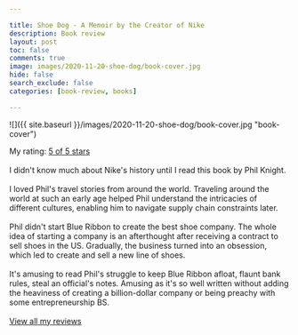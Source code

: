 ```yaml
---

title: Shoe Dog - A Memoir by the Creator of Nike
description: Book review
layout: post
toc: false
comments: true
image: images/2020-11-20-shoe-dog/book-cover.jpg
hide: false
search_exclude: false
categories: [book-review, books]

---
```


![]({{ site.baseurl }}/images/2020-11-20-shoe-dog/book-cover.jpg "book-cover")

My rating: <a href="https://www.goodreads.com/review/show/3587302106">5 of 5 stars</a><br /><br />
I didn't know much about Nike's history until I read this book by Phil Knight.<br /><br />I loved Phil's travel stories from around the world. Traveling around the world at such an early age helped Phil understand the intricacies of different cultures, enabling him to navigate supply chain constraints later. <br /><br />Phil didn't start Blue Ribbon to create the best shoe company. The whole idea of starting a company is an afterthought after receiving a contract to sell shoes in the US. Gradually, the business turned into an obsession, which led to create and sell a new line of shoes. <br /><br />It's amusing to read Phil's struggle to keep Blue Ribbon afloat, flaunt bank rules, steal an official's notes. Amusing as it's so well written without adding the heaviness of creating a billion-dollar company or being preachy with some entrepreneurship BS. 
<br/><br/>
<a href="https://www.goodreads.com/review/list/110304968-ravi">View all my reviews</a>
